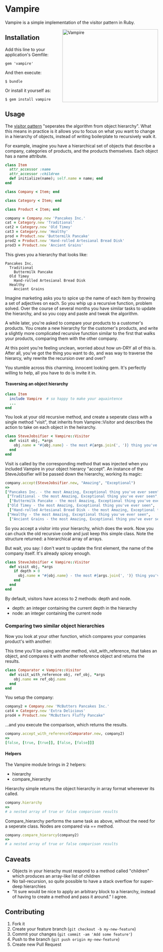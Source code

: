 # Vampire

Vampire is a simple implementation of the visitor pattern in Ruby.

<img src="http://upload.wikimedia.org/wikipedia/commons/1/19/Bela_lugosi_dracula.jpg"
 alt="Vampire" title="Vampire" align="right" height=240 width=315 />

## Installation

Add this line to your application's Gemfile:

    gem 'vampire'

And then execute:

    $ bundle

Or install it yourself as:

    $ gem install vampire

## Usage

The [visitor pattern](http://en.wikipedia.org/wiki/Visitor_pattern) "seperates the algorithm from object hierarchy".  What this means in practice is it allows you to focus on what you want to change in a hierarchy of objects, instead of writing boilerplate to recursively walk it.

For example, imagine you have a hierarchical set of objects that describe a company, categories of products, and the products themselves.  Each object has a name attribute.

```ruby
class Item
  attr_accessor :name
  attr_accessor :children
  def initialize(name); self.name = name; end
end

class Company < Item; end

class Category < Item; end

class Product < Item; end

company = Company.new 'Pancakes Inc.'
cat = Category.new 'Traditional'
cat2 = Category.new 'Old Timey'
cat3 = Category.new 'Healthy'
prod = Product.new 'Buttermilk Pancake'
prod2 = Product.new 'Hand-rolled Artesianal Bread Disk'
prod3 = Product.new 'Ancient Grains'
```

This gives you a hierarchy that looks like:

```
Pancakes Inc.
  Traditional
    Buttermilk Pancake
  Old Timey
    Hand-rolled Artesianal Bread Disk
  Healthy
    Ancient Grains
```

Imagine marketing asks you to spice up the name of each item by throwing a set of adjectives on each.  So you whip up a recursive function, problem solved.  Over the course of several months you have similar tasks to update the hierarchy, and so you copy and paste and tweak the algorithm.

A while later, you're asked to compare your products to a customer's products.  You create a new hierarchy for the customer's products, and write a slightly more complicated recursive function similar to the first that walks your products, comparing them with the other company.

At this point you're feeling unclean, worried about how un-DRY all of this is.  After all, you've got the thing you want to do, and was way to traverse the hierarcy, why rewrite the recursion over and over?

You stumble across this charming, innocent looking gem.  It's perfectly willing to help, all you have to do is invite it in.

#### Traversing an object hierarchy

```ruby
class Item
  include Vampire  # so happy to make your aquaintence
  ...
end
```

You look at your old recursive method, and create a seperate class with a single method "visit", that inherits from Vampire::Visitor and describes the action to take on each object in the heirarchy.

```ruby
class SteveJobsifier < Vampire::Visitor
  def visit obj, *args
    obj.name = "#{obj.name} - the most #{args.join(', ')} thing you've ever seen"
  end
end
```

Visit is called by the corresponding method that was injected when you included Vampire in your object hierarcy "accept".  An instance of the SteveJobsifier will be passed down the hierarchy, working its magic:

```ruby
company.accept(SteveJobsifier.new, "Amazing", "Exceptional")
=>
["Pancakes Inc. - the most Amazing, Exceptional thing you've ever seen",
 ["Traditional - the most Amazing, Exceptional thing you've ever seen",
  ["Buttermilk Pancake - the most Amazing, Exceptional thing you've ever seen"]],
 ["Old Timey - the most Amazing, Exceptional thing you've ever seen",
  ["Hand-rolled Artesianal Bread Disk - the most Amazing, Exceptional thing you've ever seen"]],
 ["Healthy - the most Amazing, Exceptional thing you've ever seen",
  ["Ancient Grains - the most Amazing, Exceptional thing you've ever seen"]]]
```

So you accept a visitor into your hierarchy, which does the work.  Now you can chuck the old recursive code and just keep this simple class.  Note the structure returned: a hierarchical array of arrays.

But wait, you say: I don't want to update the first element, the name of the company itself.  It's already spicey enough.

```ruby
class SteveJobsifier < Vampire::Visitor
  def visit obj, *args
    if depth > 0
      obj.name = "#{obj.name} - the most #{args.join(', ')} thing you've ever seen"
    end
  end
end
```

By default, visitors have access to 2 methods: depth and node.

- depth: an integer containing the current depth in the hierarchy
- node: an integer containing the current node

### Comparing two similar object hierarchies

Now you look at your other function, which compares your companies product's with another:

This time you'll be using another method, visit_with_reference, that takes an object, and compares it with another reference object and returns the results.

```ruby
class Comparator < Vampire::Visitor
  def visit_with_reference obj, ref_obj, *args
    obj.name == ref_obj.name
  end
end
```

You setup the company:

```ruby
company2 = Company.new 'McButters Pancakes Inc.'
cat4 = Category.new 'Extra Delicious'
prod4 = Product.new "McButters Fluffy Pancake"
```

...and you execute the comparison, which returns the results.

```ruby
company.accept_with_reference(Comparator.new, company2)
=>
[false, [true, [true]], [false, [false]]]
```

#### Helpers

The Vampire module brings in 2 helpers:

 - hierarchy
 - compare_hierarchy

Hierarchy simple returns the object hierarchy in array format whereever its called.

```ruby
company.hierarchy
=>
# a nested array of true or false comparison results
```

Compare_hierarchy performs the same task as above, without the need for a seperate class.  Nodes are compared via == method.

```ruby
company.compare_hierarcy(company2)
=>
# a nested array of true or false comparison results
```

## Caveats

 - Objects in your hierachy must respond to a method called "children" which produces an array-like list of children
 - No tail-recursion, so quite possible to have a stack overflow for super-deep hierarchies
 - "It sure would be nice to apply an arbitrary block to a hierarchy, instead of having to create a method and pass it around."  I agree.

## Contributing

1. Fork it
2. Create your feature branch (`git checkout -b my-new-feature`)
3. Commit your changes (`git commit -am 'Add some feature'`)
4. Push to the branch (`git push origin my-new-feature`)
5. Create new Pull Request
